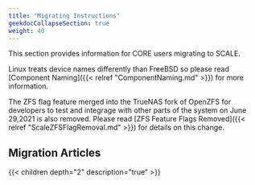 ```yaml
---
title: "Migrating Instructions"
geekdocCollapseSection: true
weight: 40
---
```


This section provides information for CORE users migrating to SCALE.

Linux treats device names differently than FreeBSD so please read [Component Naming]({{< relref "ComponentNaming.md" >}}) for more information.

The ZFS flag feature merged into the TrueNAS fork of OpenZFS for developers to test and integrage with other parts of the system on June 29,2021 is also removed. Please read [ZFS Feature Flags Removed]({{< relref "ScaleZFSFlagRemoval.md" >}}) for details on this change.

## Migration Articles

{{< children depth="2" description="true" >}}